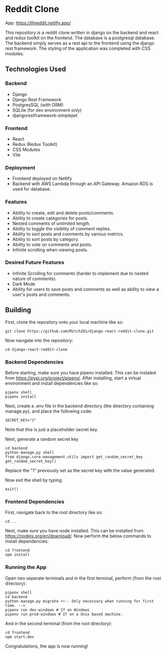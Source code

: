 # Reddit Clone

App: https://threddit.netlify.app/

This repository is a reddit clone written in
django on the backend and react and redux
toolkit on the frontend. The database is a postgresql
database. The backend simply serves as a rest api to
the frontend using the django rest framework. The
styling of the application was completed with CSS modules.

## Technologies Used

### Backend

-   Django
-   Django Rest Framework
-   PostgresSQL (with ORM)
-   SQLite (for dev environment only)
-   djangorestframework-simplejwt

### Frontend

-   React
-   Redux (Redux Toolkit)
-   CSS Modules
-   Vite

### Deployment

-   Frontend deployed on Netlify
-   Backend with AWS Lambda through an API Gateway. Amazon RDS is used for database.

### Features

-   Ability to create, edit and delete posts/comments.
-   Ability to create categories for posts.
-   Nested comments of unlimited length.
-   Ability to toggle the visiblity of comment replies.
-   Ability to sort posts and comments by various metrics.
-   Ability to sort posts by category.
-   Ability to vote on comments and posts.
-   Infinite scrolling when viewing posts.

### Desired Future Features

-   Infinite Scrolling for comments (harder to implement due to nested nature of comments).
-   Dark Mode
-   Ability for users to save posts and comments as well as ability to view a user's posts and comments.

## Building

First, clone the repository onto your local machine
like so:

```
git clone https://github.com/Mitch281/django-react-reddit-clone.git
```

Now navigate into the repository:

```
cd django-react-reddit-clone
```

### Backend Dependencies

Before starting, make sure you have pipenv installed.
This can be instaled from https://pypi.org/project/pipenv/.
After installing, start a virtual environment and install dependencies like so:

```
pipenv shell
pipenv install
```

Next, create a .env file in the backend directory (the directory containing manage.py), and place the following code:

```
SECRET_KEY="1"
```

Note that this is just a placeholder secret key.

Next, generate a random secret key

```
cd backend
python manage.py shell
from django.core.management.utils import get_random_secret_key
get_random_secret_key()
```

Replace the "1" previously set as the secret key with the value generated.

Now exit the shell by typing

```
exit()
```

### Frontend Dependencies

First, navigate back to the root directory like so:

```
cd ..
```

Next, make sure you have node installed. This can be installed from
https://nodejs.org/en/download/.
Now perform the below commands to install dependencies:

```
cd frontend
npm install
```

### Running the App

Open two seperate terminals and
in the first terminal, perform (from the root directory):

```
pipenv shell
cd backend
python manage.py migrate <!-- Only necessary when running for first time. -->
pipenv run dev-windows # If on Windows
pipenv run prod-windows # If on a Unix based machine.
```

And in the second terminal (from the root directory):

```
cd frontend
npm start:dev
```

Congratulations, the app is now running!
